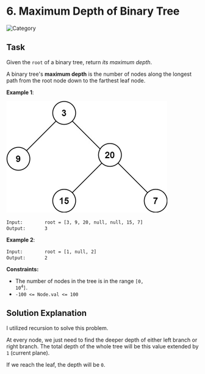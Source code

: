 # 6. Maximum Depth of Binary Tree
![Category](https://img.shields.io/badge/Difficulty-Easy-green)

## Task

Given the `root` of a binary tree, return *its maximum depth*.

A binary tree's **maximum depth** is the number of nodes along the longest path from the root node down to the farthest 
leaf node.

**Example 1**:

![Example 1](./ex1.jpg)
```
Input:        root = [3, 9, 20, null, null, 15, 7]
Output:       3
```

**Example 2**:

```
Input:        root = [1, null, 2]
Output:       2
```

**Constraints:**

- The number of nodes in the tree is in the range <code>[0, 10<sup>4</sup>]</code>.
- `-100 <= Node.val <= 100`


## Solution Explanation
I utilized recursion to solve this problem.

At every node, we just need to find the deeper depth of either left branch or right branch. The total depth of the whole 
tree will be this value extended by `1` (current plane).

If we reach the leaf, the depth will be `0`.
